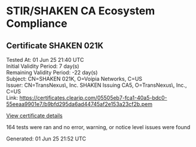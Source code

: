 # STIR/SHAKEN CA Ecosystem Compliance

## Certificate SHAKEN 021K

Tested At: 01 Jun 25 21:40 UTC\
Initial Validity Period: 7 day(s)\
Remaining Validity Period: -22 day(s)\
Subject: CN=SHAKEN 021K, O=Voipia Networks, C=US\
Issuer: CN=TransNexus\\, Inc. SHAKEN Issuing CA5, O=TransNexus\\, Inc., C=US\
Link: https://certificates.clearip.com/05505eb7-fca1-40a5-bdc0-55eeaa9901e7/b9bfd295da6ad44745af2e153a23cf2b.pem

[View certificate details](https://x509.io/?cert=MIICzzCCAnWgAwIBAgIQSATZMomJ%2FbD5grMOjSuXtjAKBggqhkjOPQQDAjBWMQswCQYDVQQGEwJVUzEZMBcGA1UEChMQVHJhbnNOZXh1cywgSW5jLjEsMCoGA1UEAxMjVHJhbnNOZXh1cywgSW5jLiBTSEFLRU4gSXNzdWluZyBDQTUwHhcNMjUwNTAyMjI1NDU4WhcNMjUwNTA5MjI1NDU3WjA9MQswCQYDVQQGEwJVUzEYMBYGA1UEChMPVm9pcGlhIE5ldHdvcmtzMRQwEgYDVQQDEwtTSEFLRU4gMDIxSzBZMBMGByqGSM49AgEGCCqGSM49AwEHA0IABOXlKCqPDXKt7V1fB%2BdBBF74hMllvobopF93MyjyRVHhgLSJvHLeLC3H3zkHmRXQ9PFWCcIyx%2Fzj42CgTvX1wWOjggE8MIIBODAMBgNVHRMBAf8EAjAAMA4GA1UdDwEB%2FwQEAwIHgDAdBgNVHQ4EFgQUPJ29Bb4X74lskDUcR61%2FlMXPD1wwHwYDVR0jBBgwFoAU2gCzh%2FiCP7%2B6IqJkY7X2L8yOdcowFwYDVR0gBBAwDjAMBgpghkgBhv8JAQEEMIGmBgNVHR8EgZ4wgZswgZigOqA4hjZodHRwczovL2F1dGhlbnRpY2F0ZS1hcGkuaWNvbmVjdGl2LmNvbS9kb3dubG9hZC92MS9jcmyiWqRYMFYxFDASBgNVBAcMC0JyaWRnZXdhdGVyMQswCQYDVQQIDAJOSjETMBEGA1UEAwwKU1RJLVBBIENSTDELMAkGA1UEBhMCVVMxDzANBgNVBAoMBlNUSS1QQTAWBggrBgEFBQcBGgQKMAigBhYEMDIxSzAKBggqhkjOPQQDAgNIADBFAiEA%2BSMfSazpLze3WurryIKGgZyJfrL2NiySherrCNp8X1wCIEyYM8h3%2FeE12nM6lodpFAlYnp8q6L7mU6RIB71zVAI1)

164 tests were ran and no error, warning, or notice level issues were found


Generated: 01 Jun 25 21:52 UTC